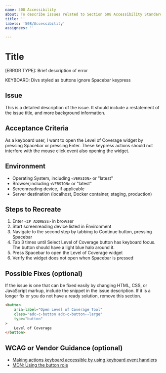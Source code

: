 ```yaml
---
name: 508 Accessibility
about: To describe issues related to Section 508 Accessibility Standards
title: ''
labels: '508/Accessibility'
assignees: ''

---
```


# Title
[ERROR TYPE]: Brief description of error

KEYBOARD: Divs styled as buttons ignore Spacebar keypress

## Issue
This is a detailed description of the issue. It should include a restatement of the issue title, and more background information.

## Acceptance Criteria
As a keyboard user, I want to open the Level of Coverage widget by pressing Spacebar or pressing Enter. These keypress actions should not interfere with the mouse click event also opening the widget.

## Environment
* Operating System, including `<VERSION>` or "latest"
* Browser,including `<VERSION>` or "latest"
* Screenreading device, if applicable
* Server destination (localhost, Docker container, staging, production)

## Steps to Recreate
1. Enter `<IP ADDRESS>` in browser
2. Start screenreading device listed in Environment
3. Navigate to the second step by tabbing to Continue button, pressing Spacebar
4. Tab 3 times until Select Level of Coverage button has keyboard focus. The button should have a light blue halo around it.
5. Press Spacebar to open the Level of Coverage widget
6. Verify the widget does not open when Spacebar is pressed

## Possible Fixes (optional)
If the issue is one that can be fixed easily by changing HTML, CSS, or JavaScript markup, include the snippet in the issue description. If it is a longer fix or you do not have a ready solution, remove this section.

```html
<button
	aria-label="Open Level of Coverage Tool"
	class="adc-c-button adc-c-button--large"
	type="button"
>
	Level of Coverage
</button>
```

## WCAG or Vendor Guidance (optional)
* [Making actions keyboard accessible by using keyboard event handlers](https://www.w3.org/WAI/GL/wiki/Making_actions_keyboard_accessible_by_using_keyboard_event_handlers_with_WAI-ARIA_controls)
* [MDN: Using the button role](https://developer.mozilla.org/en-US/docs/Web/Accessibility/ARIA/ARIA_Techniques/Using_the_button_role)
